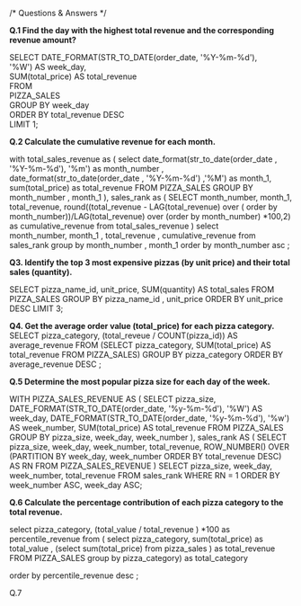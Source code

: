 /* Questions & Answers */

**Q.1 Find the day with the highest total revenue and the corresponding revenue amount?**

SELECT 
    DATE_FORMAT(STR_TO_DATE(order_date, '%Y-%m-%d'),  
            '%W') AS week_day,  
    SUM(total_price) AS total_revenue  
FROM   
    PIZZA_SALES  
GROUP BY week_day  
ORDER BY total_revenue DESC  
LIMIT 1;  




**Q.2 Calculate the cumulative revenue for each month.**

with 
total_sales_revenue as
( select 
	 date_format(str_to_date(order_date , '%Y-%m-%d'), '%m') as month_number ,
     date_format(str_to_date(order_date , '%Y-%m-%d') ,'%M') as month_1,
     sum(total_price) as total_revenue
     FROM PIZZA_SALES
     GROUP BY month_number , month_1 ),
sales_rank as
		( SELECT 
				month_number,
				month_1,
                total_revenue,
                round((total_revenue - LAG(total_revenue) over ( order by month_number))/LAG(total_revenue) over (order by month_number) *100,2) as cumulative_revenue
				from 
                total_sales_revenue
                )
	select   
			month_number,
			month_1 ,
			total_revenue ,
            cumulative_revenue
	from 
		sales_rank
	group by 
			month_number , month_1
	order by 
			month_number  asc ;





**Q3. Identify the top 3 most expensive pizzas (by unit price) and their total sales (quantity).**
  
   SELECT 
    pizza_name_id, unit_price, SUM(quantity) AS total_sales
FROM
    PIZZA_SALES
GROUP BY pizza_name_id , unit_price
ORDER BY unit_price DESC
LIMIT 3;



**Q4. Get the average order value (total_price) for each pizza category.**
SELECT 
    pizza_category,
    (total_reveue / COUNT(pizza_id)) AS average_revenue
FROM
    (SELECT 
        pizza_category, SUM(total_price) AS total_revenue
    FROM
        PIZZA_SALES)
GROUP BY pizza_category
ORDER BY average_revenue DESC
  ;




**Q.5 Determine the most popular pizza size for each day of the week.**

WITH PIZZA_SALES_REVENUE AS (
    SELECT 
        pizza_size,
        DATE_FORMAT(STR_TO_DATE(order_date, '%y-%m-%d'), '%W') AS week_day,
        DATE_FORMAT(STR_TO_DATE(order_date, '%y-%m-%d'), '%w') AS week_number,
        SUM(total_price) AS total_revenue
    FROM
        PIZZA_SALES
    GROUP BY 
        pizza_size, week_day, week_number
),
sales_rank AS (
    SELECT 
        pizza_size,
        week_day,
        week_number,
        total_revenue,
        ROW_NUMBER() OVER (PARTITION BY week_day, week_number ORDER BY total_revenue DESC) AS RN
    FROM
        PIZZA_SALES_REVENUE
)
SELECT 
    pizza_size,
    week_day,
    week_number,
    total_revenue
FROM 
    sales_rank
WHERE 
    RN = 1
ORDER BY 
    week_number ASC, week_day ASC;



**Q.6 Calculate the percentage contribution of each pizza category to the total revenue.**


select
	  pizza_category,
      (total_value / total_revenue ) *100 as percentile_revenue
      from
		( select
          pizza_category,
          sum(total_price) as total_value ,
          (select sum(total_price) from pizza_sales ) as total_revenue
FROM PIZZA_SALES
group by pizza_category) as total_category

order by 
percentile_revenue  desc ;


Q.7  


